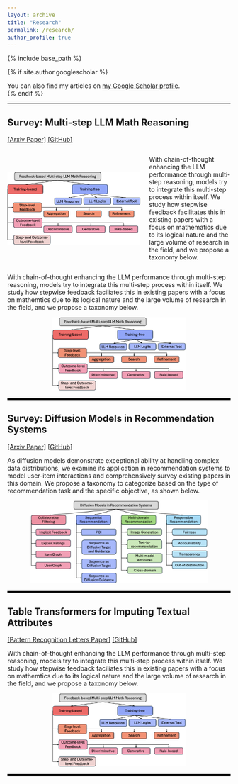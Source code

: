 ```yaml
---
layout: archive
title: "Research"
permalink: /research/
author_profile: true
---
```


{% include base_path %}

{% if site.author.googlescholar %}
  <div class="wordwrap">You can also find my articles on <a href="{{site.author.googlescholar}}">my Google Scholar profile</a>.</div>
{% endif %}

---

## **Survey: Multi-step LLM Math Reasoning**
[[Arxiv Paper]](https://arxiv.org/pdf/2502.14333) [[GitHub]](https://github.com/tingruew/Feedback-based-Multi-step-LLM-Math-Reasoning)

<div style="display: flex; align-items: center;">
  <img src="../images/publications/mathreasoning.png" alt="Project Image" width="300" style="margin-right: 20px;" />
  <p>With chain-of-thought enhancing the LLM performance through multi-step reasoning, models try to integrate this multi-step process within itself. We study how stepwise feedback facilitates this in existing papers with a focus on mathematics due to its logical nature and the large volume of research in the field, and we propose a taxonomy below.</p>
</div>


With chain-of-thought enhancing the LLM performance through multi-step reasoning, models try to integrate this multi-step process within itself. We study how stepwise feedback faciliates this in existing papers with a focus on mathemtics due to its logical nature and the large volume of research in the field, and we propose a taxonomy below.
<p align="center">
<img src="../images/publications/mathreasoning.png" alt="Project Image" width="300" />
</p>

<hr style="border: 2px solid black;" />

## **Survey: Diffusion Models in Recommendation Systems**
[[Arxiv Paper]](https://arxiv.org/pdf/2501.10548) [[GitHub]](https://github.com/tingruew/DiffusionModels-In-RecSys)

As diffusion models demonstrate exceptional ability at handling complex data distributions, we examine its application in recommendation systems to model user-item interactions and comprehensively survey existing papers in this domain.
We propose a taxonomy to categorize based on the type of recommendation task and the specific objective, as shown below. 
<p align="center">
<img src="../images/publications/diffusionrecsys.png" alt="Project Image" width="400" />
</p>

<hr style="border: 2px solid black;" />

## **Table Transformers for Imputing Textual Attributes**
[[Pattern Recognition Letters Paper]](https://www.sciencedirect.com/science/article/pii/S0167865524002782) [[GitHub]](https://github.com/tingruew/TTITA-Text-Imputation)

With chain-of-thought enhancing the LLM performance through multi-step reasoning, models try to integrate this multi-step process within itself. We study how stepwise feedback faciliates this in existing papers with a focus on mathemtics due to its logical nature and the large volume of research in the field, and we propose a taxonomy below.
<p align="center">
<img src="../images/publications/mathreasoning.png" alt="Project Image" width="300" />
</p>

<hr style="border: 2px solid black;" />

